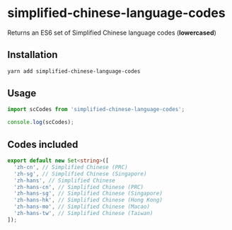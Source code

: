# simplified-chinese-language-codes

Returns an ES6 set of Simplified Chinese language codes (**lowercased**)

## Installation
```sh
yarn add simplified-chinese-language-codes
```

## Usage
```js
import scCodes from 'simplified-chinese-language-codes';

console.log(scCodes);
```

## Codes included
```ts
export default new Set<string>([
  'zh-cn', // Simplified Chinese (PRC)
  'zh-sg', // Simplified Chinese (Singapore)
  'zh-hans', // Simplified Chinese
  'zh-hans-cn', // Simplified Chinese (PRC)
  'zh-hans-sg', // Simplified Chinese (Singapore)
  'zh-hans-hk', // Simplified Chinese (Hong Kong)
  'zh-hans-mo', // Simplified Chinese (Macao)
  'zh-hans-tw', // Simplified Chinese (Taiwan)
]);
```
